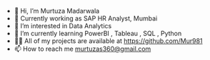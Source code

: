 - 👋 Hi, I’m Murtuza Madarwala
- 🔭 Currently working as SAP HR Analyst, Mumbai
- 👀 I’m interested in Data Analytics
- 🌱 I’m currently learning PowerBI , Tableau , SQL , Python
- 👨‍💻 All of my projects are available at https://github.com/Mur981
- 📫 How to reach me murtuzas360@gmail.com

<!---
Mur981/Mur981 is a ✨ special ✨ repository because its `README.md` (this file) appears on your GitHub profile.
You can click the Preview link to take a look at your changes.
--->
